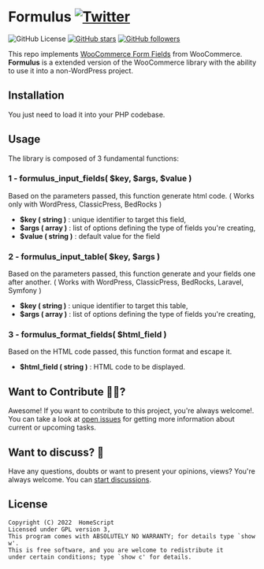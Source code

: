 # Formulus [![Twitter](https://img.shields.io/twitter/url?style=social&url=https%3A%2F%2Fgithub.com%2Fhomescriptone%2FFormulus)](https://twitter.com/intent/tweet?text=Wow:&url=https%3A%2F%2Fgithub.com%2Fhomescriptone%2FFormulus)

![GitHub License](https://img.shields.io/github/license/homescriptone/formulus)
[![GitHub stars](https://img.shields.io/github/stars/homescriptone/formulus?style=social)](https://github.com/homescriptone/formulus)
[![GitHub followers](https://img.shields.io/github/followers/homescriptone?label=Follow&style=social)](https://github.com/Rishit-dagli)



This repo implements [WooCommerce Form Fields](https://github.com/woocommerce/woocommerce) from 
WooCommerce. **Formulus** is a extended version of the WooCommerce library with the ability to use it into a non-WordPress project.


## Installation
You just need to load it into your PHP codebase.

## Usage
The library is composed of 3 fundamental functions:


### 1 - formulus_input_fields( $key, $args, $value ) 
Based on the parameters passed, this function generate html code. ( Works only with WordPress, ClassicPress, BedRocks )

* **$key ( string )**   : unique identifier to target this field,
* **$args ( array )**   : list of options defining the type of fields you're creating,
* **$value ( string )** : default value for the field 


### 2 - formulus_input_table( $key, $args ) 
Based on the parameters passed, this function generate and your fields one after another. ( Works with WordPress, ClassicPress, BedRocks, Laravel, Symfony )

* **$key ( string )**   : unique identifier to target this table,
* **$args ( array )**   : list of options defining the type of fields you're creating,

### 3 - formulus_format_fields( $html_field ) 
Based on the HTML code passed, this function format and escape it.
* **$html_field ( string )**   : HTML code to be displayed.

## Want to Contribute 🙋‍♂️?

Awesome! If you want to contribute to this project, you're always welcome!. You can take a look at [open issues](https://github.com/homescriptone/formulus/issues) for getting more information about current or upcoming tasks.

## Want to discuss? 💬

Have any questions, doubts or want to present your opinions, views? You're always welcome. You can [start discussions](https://github.com/homescriptone/formulus/discussions).

## License

```
Copyright (C) 2022  HomeScript
Licensed under GPL version 3,
This program comes with ABSOLUTELY NO WARRANTY; for details type `show w'.
This is free software, and you are welcome to redistribute it
under certain conditions; type `show c' for details.
```
